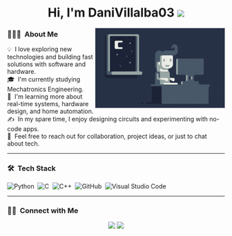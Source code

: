 <h1 align="center"><b>Hi, I'm DaniVillalba03</b> <img src="https://media.giphy.com/media/hvRJCLFzcasrR4ia7z/giphy.gif" width="35"></h1>

<img align="right" alt="Night Coding" src="https://raw.githubusercontent.com/AVS1508/AVS1508/master/assets/Night-Coding.gif" width="300"/>

### 👨🏻‍💻 &nbsp;About Me

💡 &nbsp;I love exploring new technologies and building fast solutions with software and hardware.  
🎓 &nbsp;I'm currently studying Mechatronics Engineering.  
🌱 &nbsp;I'm learning more about real-time systems, hardware design, and home automation.  
✍️ &nbsp;In my spare time, I enjoy designing circuits and experimenting with no-code apps.  
💬 &nbsp;Feel free to reach out for collaboration, project ideas, or just to chat about tech.

---

### 🛠 &nbsp;Tech Stack

![Python](https://img.shields.io/badge/-Python-05122A?style=flat&logo=python)&nbsp;
![C](https://img.shields.io/badge/-C-05122A?style=flat&logo=C&logoColor=A8B9CC)&nbsp;
![C++](https://img.shields.io/badge/-C++-05122A?style=flat&logo=C%2B%2B&logoColor=00599C)&nbsp;
![GitHub](https://img.shields.io/badge/-GitHub-05122A?style=flat&logo=github)&nbsp;
![Visual Studio Code](https://img.shields.io/badge/-Visual%20Studio%20Code-05122A?style=flat&logo=visual-studio-code&logoColor=007ACC)

---

### 🤝🏻 &nbsp;Connect with Me

<p align="center">
  <a href="https://www.linkedin.com/in/danivillalba03/"><img src="https://img.shields.io/badge/-Daniel%20Villalba-0077B5?style=flat&logo=Linkedin&logoColor=white"/></a>
  <a href="https://www.instagram.com/danivillalba03/"><img src="https://img.shields.io/badge/-@danivillalba03-E4405F?style=flat&logo=Instagram&logoColor=white"/></a>
</p>

